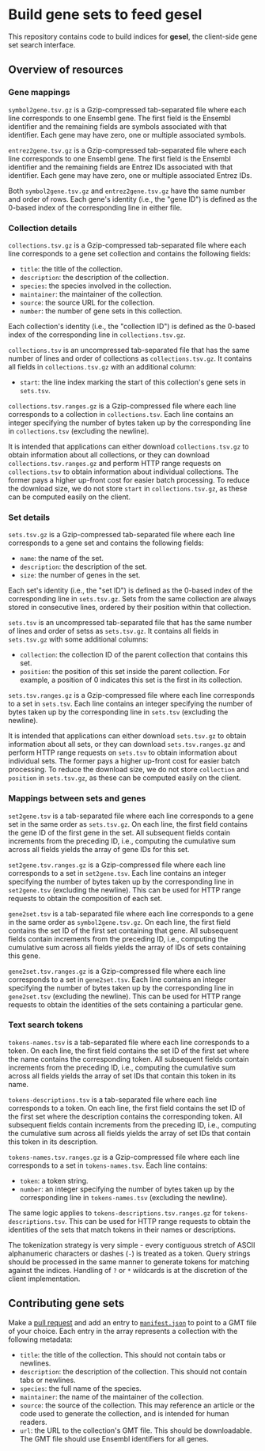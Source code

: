 # Build gene sets to feed gesel

This repository contains code to build indices for **gesel**, the client-side gene set search interface.

## Overview of resources

### Gene mappings

`symbol2gene.tsv.gz` is a Gzip-compressed tab-separated file where each line corresponds to one Ensembl gene.
The first field is the Ensembl identifier and the remaining fields are symbols associated with that identifier.
Each gene may have zero, one or multiple associated symbols.

`entrez2gene.tsv.gz` is a Gzip-compressed tab-separated file where each line corresponds to one Ensembl gene.
The first field is the Ensembl identifier and the remaining fields are Entrez IDs associated with that identifier.
Each gene may have zero, one or multiple associated Entrez IDs.

Both `symbol2gene.tsv.gz` and `entrez2gene.tsv.gz` have the same number and order of rows.
Each gene's identity (i.e., the "gene ID") is defined as the 0-based index of the corresponding line in either file.

### Collection details

`collections.tsv.gz` is a Gzip-compressed tab-separated file where each line corresponds to a gene set collection and contains the following fields:

- `title`: the title of the collection.
- `description`: the description of the collection.
- `species`: the species involved in the collection.
- `maintainer`: the maintainer of the collection.
- `source`: the source URL for the collection.
- `number`: the number of gene sets in this collection.

Each collection's identity (i.e., the "collection ID") is defined as the 0-based index of the corresponding line in `collections.tsv.gz`.

`collections.tsv` is an uncompressed tab-separated file that has the same number of lines and order of collections as `collections.tsv.gz`.
It contains all fields in `collections.tsv.gz` with an additional column:

- `start`: the line index marking the start of this collection's gene sets in `sets.tsv`.

`collections.tsv.ranges.gz` is a Gzip-compressed file where each line corresponds to a collection in `collections.tsv`.
Each line contains an integer specifying the number of bytes taken up by the corresponding line in `collections.tsv` (excluding the newline).

It is intended that applications can either download `collections.tsv.gz` to obtain information about all collections,
or they can download `collections.tsv.ranges.gz` and perform HTTP range requests on `collections.tsv` to obtain information about individual collections.
The former pays a higher up-front cost for easier batch processing.
To reduce the download size, we do not store `start` in `collections.tsv.gz`, as these can be computed easily on the client. 

### Set details

`sets.tsv.gz` is a Gzip-compressed tab-separated file where each line corresponds to a gene set and contains the following fields:

- `name`: the name of the set.
- `description`: the description of the set.
- `size`: the number of genes in the set.

Each set's identity (i.e., the "set ID") is defined as the 0-based index of the corresponding line in `sets.tsv.gz`.
Sets from the same collection are always stored in consecutive lines, ordered by their position within that collection.

`sets.tsv` is an uncompressed tab-separated file that has the same number of lines and order of setss as `sets.tsv.gz`.
It contains all fields in `sets.tsv.gz` with some additional columns:

- `collection`: the collection ID of the parent collection that contains this set.
- `position`: the position of this set inside the parent collection.
  For example, a position of 0 indicates this set is the first in its collection.

`sets.tsv.ranges.gz` is a Gzip-compressed file where each line corresponds to a set in `sets.tsv`.
Each line contains an integer specifying the number of bytes taken up by the corresponding line in `sets.tsv` (excluding the newline).

It is intended that applications can either download `sets.tsv.gz` to obtain information about all sets,
or they can download `sets.tsv.ranges.gz` and perform HTTP range requests on `sets.tsv` to obtain information about individual sets.
The former pays a higher up-front cost for easier batch processing.
To reduce the download size, we do not store `collection` and `position` in `sets.tsv.gz`, as these can be computed easily on the client. 

### Mappings between sets and genes

`set2gene.tsv` is a tab-separated file where each line corresponds to a gene set in the same order as `sets.tsv.gz`.
On each line, the first field contains the gene ID of the first gene in the set.
All subsequent fields contain increments from the preceding ID, i.e., computing the cumulative sum across all fields yields the array of gene IDs for this set.

`set2gene.tsv.ranges.gz` is a Gzip-compressed file where each line corresponds to a set in `set2gene.tsv`.
Each line contains an integer specifying the number of bytes taken up by the corresponding line in `set2gene.tsv` (excluding the newline).
This can be used for HTTP range requests to obtain the composition of each set.

`gene2set.tsv` is a tab-separated file where each line corresponds to a gene in the same order as `symbol2gene.tsv.gz`.
On each line, the first field contains the set ID of the first set containing that gene.
All subsequent fields contain increments from the preceding ID, i.e., computing the cumulative sum across all fields yields the array of IDs of sets containing this gene.

`gene2set.tsv.ranges.gz` is a Gzip-compressed file where each line corresponds to a set in `gene2set.tsv`.
Each line contains an integer specifying the number of bytes taken up by the corresponding line in `gene2set.tsv` (excluding the newline).
This can be used for HTTP range requests to obtain the identities of the sets containing a particular gene.

### Text search tokens

`tokens-names.tsv` is a tab-separated file where each line corresponds to a token.
On each line, the first field contains the set ID of the first set where the name contains the corresponding token.
All subsequent fields contain increments from the preceding ID, i.e., computing the cumulative sum across all fields yields the array of set IDs that contain this token in its name.

`tokens-descriptions.tsv` is a tab-separated file where each line corresponds to a token.
On each line, the first field contains the set ID of the first set where the description contains the corresponding token.
All subsequent fields contain increments from the preceding ID, i.e., computing the cumulative sum across all fields yields the array of set IDs that contain this token in its description.

`tokens-names.tsv.ranges.gz` is a Gzip-compressed file where each line corresponds to a set in `tokens-names.tsv`.
Each line contains:

- `token`: a token string.
- `number`: an integer specifying the number of bytes taken up by the corresponding line in `tokens-names.tsv` (excluding the newline).

The same logic applies to `tokens-descriptions.tsv.ranges.gz` for `tokens-descriptions.tsv`.
This can be used for HTTP range requests to obtain the identities of the sets that match tokens in their names or descriptions.

The tokenization strategy is very simple - every contiguous stretch of ASCII alphanumeric characters or dashes (`-`) is treated as a token.
Query strings should be processed in the same manner to generate tokens for matching against the indices.
Handling of `?` or `*` wildcards is at the discretion of the client implementation.

## Contributing gene sets

Make a [pull request](https://github.com/LTLA/gesel-feedstock/pulls) and add an entry to [`manifest.json`](manifest.json) to point to a GMT file of your choice.
Each entry in the array represents a collection with the following metadata:

- `title`: the title of the collection.
  This should not contain tabs or newlines.
- `description`: the description of the collection.
  This should not contain tabs or newlines.
- `species`: the full name of the species.
- `maintainer`: the name of the maintainer of the collection.
- `source`: the source of the collection.
  This may reference an article or the code used to generate the collection, and is intended for human readers.
- `url`: the URL to the collection's GMT file.
  This should be downloadable.
  The GMT file should use Ensembl identifiers for all genes.
